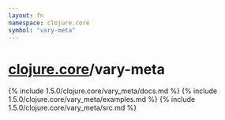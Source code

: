```yaml
---
layout: fn
namespace: clojure.core
symbol: "vary-meta"
---
```


# [clojure.core](../)/vary-meta

{% include 1.5.0/clojure.core/vary_meta/docs.md %}
{% include 1.5.0/clojure.core/vary_meta/examples.md %}
{% include 1.5.0/clojure.core/vary_meta/src.md %}

